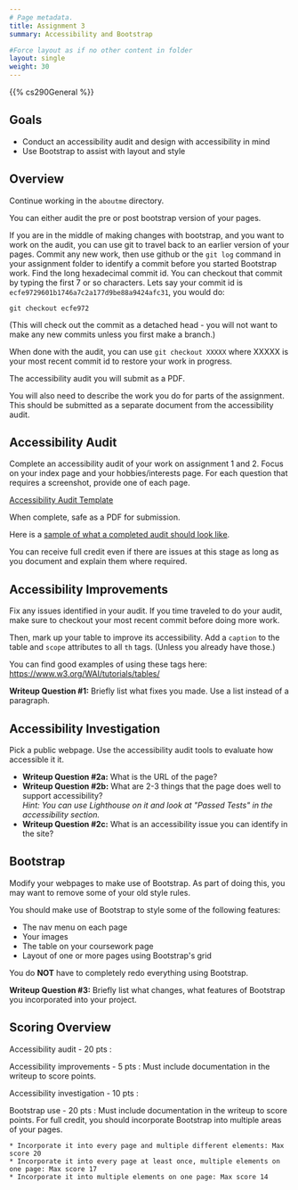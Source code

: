 ```yaml
---
# Page metadata.
title: Assignment 3
summary: Accessibility and Bootstrap

#Force layout as if no other content in folder
layout: single
weight: 30
---
```


{{% cs290General %}}

## Goals

* Conduct an accessibility audit and design with accessibility in mind 
* Use Bootstrap to assist with layout and style

## Overview

Continue working in the `aboutme` directory.

You can either audit the pre or post bootstrap version of your pages.

If you are in the middle of making changes with bootstrap, and you want to work on the
audit, you can use git to travel back to an earlier version of your pages.
Commit any new work, then use github or the
`git log` command in your assignment folder to identify a commit before you started Bootstrap work.
Find the long hexadecimal commit id. You can checkout that commit by typing the first 7 or so characters.
Lets say your commit id is `ecfe9729601b1746a7c2a177d9be88a9424afc31`, you would do:

    git checkout ecfe972

(This will check out the commit as a detached head - you will not want to make any new commits
unless you first make a branch.)

When done with the audit, you can use `git checkout XXXXX` where XXXXX is your most recent
commit id to restore your work in progress.

The accessibility audit you will submit as a PDF.

You will also need to describe the work you do for parts of the assignment. This should be submitted
as a separate document from the accessibility audit.

## Accessibility Audit

Complete an accessibility audit of your work on assignment 1 and 2. Focus on your
index page and your hobbies/interests page. For each question that requires a
screenshot, provide one of each page.

[Accessibility Audit Template](https://docs.google.com/document/d/1Bp3t2i_kt24Ktbf1ckuKZL3QWaj2FiM-9WJHzBedxRk/copy)

When complete, safe as a PDF for submission.

Here is a [sample of what a completed audit should look like](https://docs.google.com/document/d/1wByxNwg7YGKotEEzcVhctzh5InFXj68pDaBVEpqGTwo/view).

You can receive full credit even if there are issues at this stage as long as you document
and explain them where required.

## Accessibility Improvements

Fix any issues identified in your audit. If you time traveled to do your audit, make sure to
checkout your most recent commit before doing more work.

Then, mark up your table to improve its accessibility. Add a `caption` to the table and
`scope` attributes to all `th` tags. (Unless you already have those.)

You can find good examples of using these tags here:
https://www.w3.org/WAI/tutorials/tables/

**Writeup Question #1:** Briefly list what fixes you made. Use a list instead of a paragraph.

## Accessibility Investigation

Pick a public webpage. Use the accessibility audit tools to evaluate how accessible it it.

* **Writeup Question #2a:** What is the URL of the page?
* **Writeup Question #2b:** What are 2-3 things that the page does well to support accessibility?  
    *Hint: You can use Lighthouse on it and look at "Passed Tests" in the accessibility section.*
* **Writeup Question #2c:** What is an accessibility issue you can identify in the site?

## Bootstrap

Modify your webpages to make use of Bootstrap. As part of doing this, you may want to
remove some of your old style rules.

You should make use of Bootstrap to style some of the following features:

* The nav menu on each page
* Your images
* The table on your coursework page
* Layout of one or more pages using Bootstrap's grid

You do **NOT** have to completely redo everything using Bootstrap.

**Writeup Question #3:** Briefly list what changes, what features of Bootstrap you incorporated
into your project.

## Scoring Overview

Accessibility audit - 20 pts
:  

Accessibility improvements - 5 pts
: Must include documentation in the writeup to score points.

Accessibility investigation - 10 pts
:  

Bootstrap use - 20 pts
: Must include documentation in the writeup to score points. For full credit, you should
incorporate Bootstrap into multiple areas of your pages.

    * Incorporate it into every page and multiple different elements: Max score 20
    * Incorporate it into every page at least once, multiple elements on one page: Max score 17
    * Incorporate it into multiple elements on one page: Max score 14
